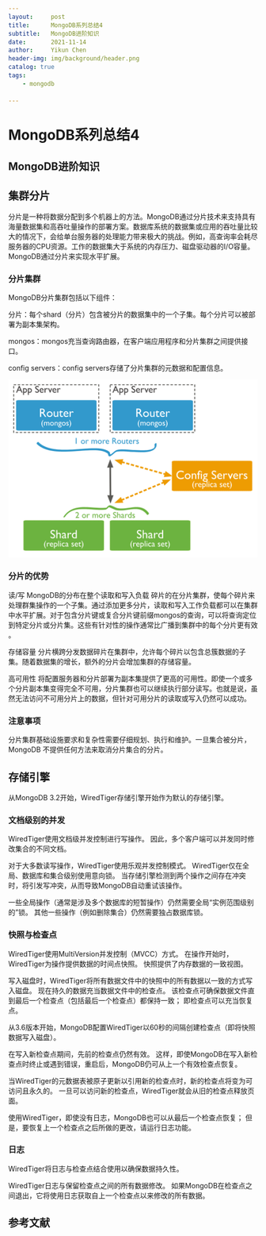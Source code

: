 ```yaml
---
layout:     post
title:      MongoDB系列总结4
subtitle:   MongoDB进阶知识
date:       2021-11-14
author:     Yikun Chen
header-img: img/background/header.png
catalog: true
tags:
    - mongodb

---
```



# MongoDB系列总结4

MongoDB进阶知识
--

## 集群分片

分片是一种将数据分配到多个机器上的方法。MongoDB通过分片技术来支持具有海量数据集和高吞吐量操作的部署方案。数据库系统的数据集或应用的吞吐量比较大的情况下，会给单台服务器的处理能力带来极大的挑战。例如，高查询率会耗尽服务器的CPU资源。工作的数据集大于系统的内存压力、磁盘驱动器的I/O容量。MongoDB通过分片来实现水平扩展。

### 分片集群

MongoDB分片集群包括以下组件：

分片：每个shard（分片）包含被分片的数据集中的一个子集。每个分片可以被部署为副本集架构。

mongos：mongos充当查询路由器，在客户端应用程序和分片集群之间提供接口。

config servers：config servers存储了分片集群的元数据和配置信息。

![picture1](/img/mongodb/cluster.svg)

### 分片的优势
读/写
MongoDB的分布在整个读取和写入负载 碎片的在分片集群，使每个碎片来处理群集操作的一个子集。通过添加更多分片，读取和写入工作负载都可以在集群中水平扩展。对于包含分片键或复合分片键前缀mongos的查询，可以将查询定位到特定分片或分片集。这些有针对性的操作通常比广播到集群中的每个分片更有效 。

存储容量
分片横跨分发数据碎片在集群中，允许每个碎片以包含总簇数据的子集。随着数据集的增长，额外的分片会增加集群的存储容量。

高可用性
将配置服务器和分片部署为副本集提供了更高的可用性。即使一个或多个分片副本集变得完全不可用，分片集群也可以继续执行部分读写。也就是说，虽然无法访问不可用分片上的数据，但针对可用分片的读取或写入仍然可以成功。

### 注意事项
分片集群基础设施要求和复杂性需要仔细规划、执行和维护。一旦集合被分片，MongoDB 不提供任何方法来取消分片集合的分片。

## 存储引擎

从MongoDB 3.2开始，WiredTiger存储引擎开始作为默认的存储引擎。

### 文档级别的并发

WiredTiger使用文档级并发控制进行写操作。 因此，多个客户端可以并发同时修改集合的不同文档。

对于大多数读写操作，WiredTiger使用乐观并发控制模式。 WiredTiger仅在全局、数据库和集合级别使用意向锁。 当存储引擎检测到两个操作之间存在冲突时，将引发写冲突，从而导致MongoDB自动重试该操作。

一些全局操作（通常是涉及多个数据库的短暂操作）仍然需要全局“实例范围级别的”锁。 其他一些操作（例如删除集合）仍然需要独占数据库锁。

### 快照与检查点

WiredTiger使用MultiVersion并发控制（MVCC）方式。 在操作开始时，WiredTiger为操作提供数据的时间点快照。 快照提供了内存数据的一致视图。

写入磁盘时，WiredTiger将所有数据文件中的快照中的所有数据以一致的方式写入磁盘。 现在持久的数据充当数据文件中的检查点。 该检查点可确保数据文件直到最后一个检查点（包括最后一个检查点）都保持一致； 即检查点可以充当恢复点。

从3.6版本开始，MongoDB配置WiredTiger以60秒的间隔创建检查点（即将快照数据写入磁盘）。 

在写入新检查点期间，先前的检查点仍然有效。 这样，即使MongoDB在写入新检查点时终止或遇到错误，重启后，MongoDB仍可从上一个有效检查点恢复。

当WiredTiger的元数据表被原子更新以引用新的检查点时，新的检查点将变为可访问且永久的。 一旦可以访问新的检查点，WiredTiger就会从旧的检查点释放页面。

使用WiredTiger，即使没有日志，MongoDB也可以从最后一个检查点恢复； 但是，要恢复上一个检查点之后所做的更改，请运行日志功能。

### 日志

WiredTiger将日志与检查点结合使用以确保数据持久性。

WiredTiger日志与保留检查点之间的所有数据修改。 如果MongoDB在检查点之间退出，它将使用日志获取自上一个检查点以来修改的所有数据。


参考文献
--

